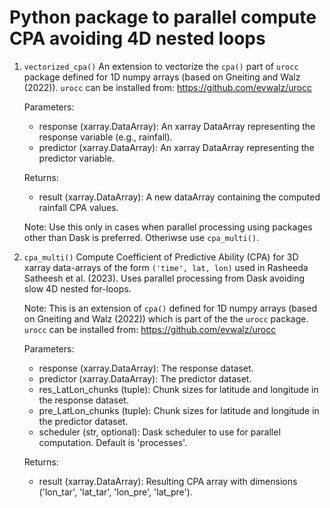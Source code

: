 # Python package to parallel compute CPA avoiding 4D nested loops
1) ```vectorized_cpa()```
   An extension to vectorize the ```cpa()``` part of ```urocc``` package defined for 1D numpy arrays (based on Gneiting and Walz (2022)).
   ```urocc``` can be installed from: https://github.com/evwalz/urocc

   Parameters:
   - response (xarray.DataArray): An xarray DataArray representing the response variable (e.g., rainfall).
   - predictor (xarray.DataArray): An xarray DataArray representing the predictor variable.

   Returns:
   - result (xarray.DataArray): A new dataArray containing the computed rainfall CPA values.

   Note:
   Use this only in cases when parallel processing using packages other than Dask is preferred. 
   Otheriwse use ```cpa_multi()```.

2) ```cpa_multi()```
   Compute Coefficient of Predictive Ability (CPA) for 3D xarray data-arrays of the form ```('time', lat, lon)``` used 
   in Rasheeda Satheesh et al. (2023).
   Uses parallel processing from Dask avoiding slow 4D nested for-loops.

   Note:
   This is an extension of ```cpa()``` defined for 1D numpy arrays (based on Gneiting and Walz (2022)) which is part of 
   the the ```urocc``` package. ```urocc``` can be installed from: https://github.com/evwalz/urocc 
    
   Parameters:
   - response (xarray.DataArray): The response dataset.
   - predictor (xarray.DataArray): The predictor dataset.
   - res_LatLon_chunks (tuple): Chunk sizes for latitude and longitude in the response dataset.
   - pre_LatLon_chunks (tuple): Chunk sizes for latitude and longitude in the predictor dataset.
   - scheduler (str, optional): Dask scheduler to use for parallel computation. Default is 'processes'.

   Returns:
   - result (xarray.DataArray): Resulting CPA array with dimensions ('lon_tar', 'lat_tar', 'lon_pre', 'lat_pre'). 



